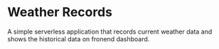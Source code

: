 # Weather Records

A simple serverless application that records current weather data and shows the historical data on fronend dashboard. 
